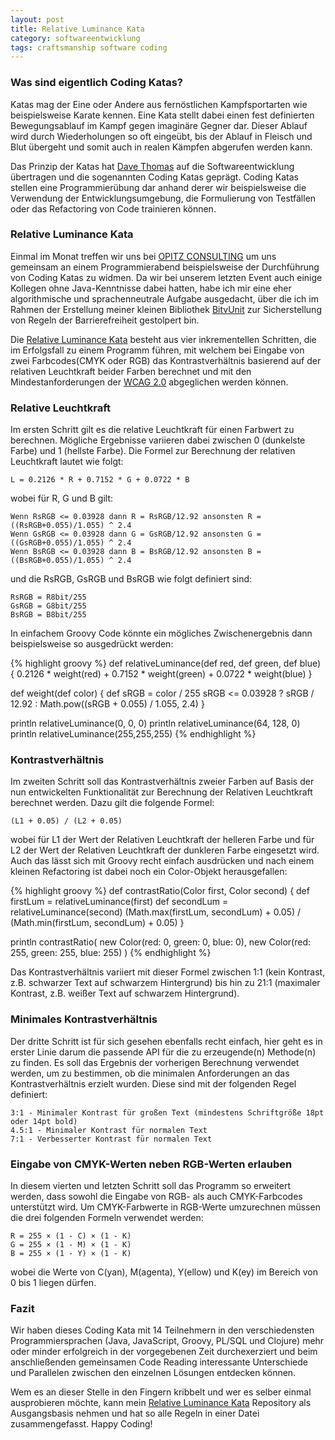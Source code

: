 ```yaml
---
layout: post
title: Relative Luminance Kata
category: softwareentwicklung
tags: craftsmanship software coding
---
```


### Was sind eigentlich Coding Katas?

Katas mag der Eine oder Andere aus fernöstlichen Kampfsportarten wie beispielsweise Karate kennen. Eine Kata stellt dabei einen fest definierten Bewegungsablauf im Kampf gegen imaginäre Gegner dar. Dieser Ablauf wird durch Wiederholungen so oft eingeübt, bis der Ablauf in Fleisch und Blut übergeht und somit auch in realen Kämpfen abgerufen werden kann.

Das Prinzip der Katas hat [Dave Thomas](http://codekata.pragprog.com/) auf die Softwareentwicklung übertragen und die sogenannten Coding Katas geprägt. Coding Katas stellen eine Programmierübung dar anhand derer wir beispielsweise die  Verwendung der Entwicklungsumgebung, die Formulierung von Testfällen oder das Refactoring von Code trainieren können.

### Relative Luminance Kata

Einmal im Monat treffen wir uns bei [OPITZ CONSULTING](http://www.opitz-consulting.com/) um uns gemeinsam an einem Programmierabend beispielsweise der Durchführung von Coding Katas zu widmen. Da wir bei unserem letzten Event auch einige Kollegen ohne Java-Kenntnisse dabei hatten, habe ich mir eine eher algorithmische und sprachenneutrale Aufgabe ausgedacht, über die ich im Rahmen der Erstellung meiner kleinen Bibliothek [BitvUnit](http://bitvunit.codescape.de/) zur Sicherstellung von Regeln der Barrierefreiheit gestolpert bin.

Die [Relative Luminance Kata][kata] besteht aus vier inkrementellen Schritten, die im Erfolgsfall zu einem Programm führen, mit welchem bei Eingabe von zwei Farbcodes(CMYK oder RGB) das Kontrastverhältnis basierend auf der relativen Leuchtkraft beider Farben berechnet und mit den Mindestanforderungen der [WCAG 2.0][wcag] abgeglichen werden können.

### Relative Leuchtkraft

Im ersten Schritt gilt es die relative Leuchtkraft für einen Farbwert zu berechnen. Mögliche Ergebnisse variieren dabei zwischen 0 (dunkelste Farbe) und 1 (hellste Farbe). Die Formel zur Berechnung der relativen Leuchtkraft lautet wie folgt:

    L = 0.2126 * R + 0.7152 * G + 0.0722 * B

wobei für R, G und B gilt:

    Wenn RsRGB <= 0.03928 dann R = RsRGB/12.92 ansonsten R = ((RsRGB+0.055)/1.055) ^ 2.4
    Wenn GsRGB <= 0.03928 dann G = GsRGB/12.92 ansonsten G = ((GsRGB+0.055)/1.055) ^ 2.4
    Wenn BsRGB <= 0.03928 dann B = BsRGB/12.92 ansonsten B = ((BsRGB+0.055)/1.055) ^ 2.4

und die RsRGB, GsRGB und BsRGB wie folgt definiert sind:

    RsRGB = R8bit/255
    GsRGB = G8bit/255
    BsRGB = B8bit/255

In einfachem Groovy Code könnte ein mögliches Zwischenergebnis dann beispielsweise so ausgedrückt werden:

{% highlight groovy %}
def relativeLuminance(def red, def green, def blue) {
    0.2126 * weight(red) + 0.7152 * weight(green) + 0.0722 * weight(blue)
}

def weight(def color) {
    def sRGB = color / 255
    sRGB <= 0.03928 ? sRGB / 12.92 : Math.pow((sRGB + 0.055) / 1.055, 2.4)
}

println relativeLuminance(0, 0, 0)
println relativeLuminance(64, 128, 0)
println relativeLuminance(255,255,255)
{% endhighlight %}

### Kontrastverhältnis

Im zweiten Schritt soll das Kontrastverhältnis zweier Farben auf Basis der nun entwickelten Funktionalität zur Berechnung der Relativen Leuchtkraft berechnet werden. Dazu gilt die folgende Formel:

    (L1 + 0.05) / (L2 + 0.05)

wobei für L1 der Wert der Relativen Leuchtkraft der helleren Farbe und für L2 der Wert der Relativen Leuchtkraft der dunkleren Farbe eingesetzt wird. Auch das lässt sich mit Groovy recht einfach ausdrücken und nach einem kleinen Refactoring ist dabei noch ein Color-Objekt herausgefallen:

{% highlight groovy %}
def contrastRatio(Color first, Color second) {
    def firstLum = relativeLuminance(first)
    def secondLum = relativeLuminance(second)
    (Math.max(firstLum, secondLum) + 0.05) / (Math.min(firstLum, secondLum) + 0.05)
}

println contrastRatio(
    new Color(red: 0, green: 0, blue: 0),
    new Color(red: 255, green: 255, blue: 255)
)
{% endhighlight %}

Das Kontrastverhältnis variiert mit dieser Formel zwischen 1:1 (kein Kontrast, z.B. schwarzer Text auf schwarzem Hintergrund) bis hin zu 21:1 (maximaler Kontrast, z.B. weißer Text auf schwarzem Hintergrund).

### Minimales Kontrastverhältnis

Der dritte Schritt ist für sich gesehen ebenfalls recht einfach, hier geht es in erster Linie darum die passende API für die zu erzeugende(n) Methode(n) zu finden. Es soll das Ergebnis der vorherigen Berechnung verwendet werden, um zu bestimmen, ob die minimalen Anforderungen an das Kontrastverhältnis erzielt wurden. Diese sind mit der folgenden Regel definiert:

    3:1 - Minimaler Kontrast für großen Text (mindestens Schriftgröße 18pt oder 14pt bold)
    4.5:1 - Minimaler Kontrast für normalen Text
    7:1 - Verbesserter Kontrast für normalen Text

### Eingabe von CMYK-Werten neben RGB-Werten erlauben

In diesem vierten und letzten Schritt soll das Programm so erweitert werden, dass sowohl die Eingabe von RGB- als auch CMYK-Farbcodes unterstützt wird. Um CMYK-Farbwerte in RGB-Werte umzurechnen müssen die drei folgenden Formeln verwendet werden:

    R = 255 × (1 - C) × (1 - K)
    G = 255 × (1 - M) × (1 - K)
    B = 255 × (1 - Y) × (1 - K)

wobei die Werte von C(yan), M(agenta), Y(ellow) und K(ey) im Bereich von 0 bis 1 liegen dürfen.

### Fazit

Wir haben dieses Coding Kata mit 14 Teilnehmern in den verschiedensten Programmiersprachen (Java, JavaScript, Groovy, PL/SQL und Clojure) mehr oder minder erfolgreich in der vorgegebenen Zeit durchexerziert und beim anschließenden gemeinsamen Code Reading interessante Unterschiede und Parallelen zwischen den einzelnen Lösungen entdecken können.

Wem es an dieser Stelle in den Fingern kribbelt und wer es selber einmal ausprobieren möchte, kann mein [Relative Luminance Kata][kata] Repository als Ausgangsbasis nehmen und hat so alle Regeln in einer Datei zusammengefasst. Happy Coding!

  [kata]:https://github.com/codescape/relative-luminance-kata/
  [wcag]:http://www.w3.org/TR/2008/REC-WCAG20-20081211/
